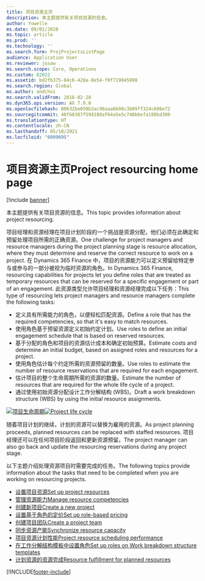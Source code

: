 ```yaml
---
title: 项目资源主页
description: 本主题提供有关项目资源的信息。
author: Yowelle
ms.date: 09/01/2020
ms.topic: article
ms.prod: ''
ms.technology: ''
ms.search.form: ProjProjectsListPage
audience: Application User
ms.reviewer: josaw
ms.search.scope: Core, Operations
ms.custom: 82022
ms.assetid: bd2fb375-84c6-428a-8e54-f0f719045898
ms.search.region: Global
ms.author: andchoi
ms.search.validFrom: 2016-02-28
ms.dyn365.ops.version: AX 7.0.0
ms.openlocfilehash: 00632be050b2ac98aaa6b98c3b09ff324c606e72
ms.sourcegitcommit: 40f68387f594180af64a5e5c748b6efa188bd300
ms.translationtype: HT
ms.contentlocale: zh-CN
ms.lasthandoff: 05/10/2021
ms.locfileid: "6009695"
---
```

# <a name="project-resourcing-home-page"></a><span data-ttu-id="517f8-103">项目资源主页</span><span class="sxs-lookup"><span data-stu-id="517f8-103">Project resourcing home page</span></span>

[!include [banner](../includes/banner.md)]

<span data-ttu-id="517f8-104">本主题提供有关项目资源的信息。</span><span class="sxs-lookup"><span data-stu-id="517f8-104">This topic provides information about project resourcing.</span></span>

<span data-ttu-id="517f8-105">项目经理和资源经理在项目计划阶段的一个挑战是资源分配，他们必须在此确定和预留处理项目所需的正确资源。</span><span class="sxs-lookup"><span data-stu-id="517f8-105">One challenge for project managers and resource managers during the project planning stage is resource allocation, where they must determine and reserve the correct resource to work on a project.</span></span> <span data-ttu-id="517f8-106">在 Dynamics 365 Finance 中，项目的资源能力可以定义预留给特定参与或参与的一部分被视为临时资源的角色。</span><span class="sxs-lookup"><span data-stu-id="517f8-106">In Dynamics 365 Finance, resourcing capabilities for projects let you define roles that are treated as temporary resources that can be reserved for a specific engagement or part of an engagement.</span></span> <span data-ttu-id="517f8-107">此资源类型允许项目经理和资源经理完成以下任务：</span><span class="sxs-lookup"><span data-stu-id="517f8-107">This type of resourcing lets project managers and resource managers complete the following tasks:</span></span>

- <span data-ttu-id="517f8-108">定义具有所需能力的角色，以便轻松匹配资源。</span><span class="sxs-lookup"><span data-stu-id="517f8-108">Define a role that has the required competencies, so that it's easy to match resources.</span></span>
- <span data-ttu-id="517f8-109">使用角色基于预留资源定义初始约定计划。</span><span class="sxs-lookup"><span data-stu-id="517f8-109">Use roles to define an initial engagement schedule that is based on reserved resources.</span></span>
- <span data-ttu-id="517f8-110">基于分配的角色和项目的资源估计成本和确定初始预算。</span><span class="sxs-lookup"><span data-stu-id="517f8-110">Estimate costs and determine an initial budget, based on assigned roles and resources for a project.</span></span>
- <span data-ttu-id="517f8-111">使用角色估计每个约定所需的资源预留的数量。</span><span class="sxs-lookup"><span data-stu-id="517f8-111">Use roles to estimate the number of resource reservations that are required for each engagement.</span></span>
- <span data-ttu-id="517f8-112">估计项目的整个生命周期所需的资源的数量。</span><span class="sxs-lookup"><span data-stu-id="517f8-112">Estimate the number of resources that are required for the whole life cycle of a project.</span></span>
- <span data-ttu-id="517f8-113">通过使用初始资源分配设计工作分解结构 (WBS)。</span><span class="sxs-lookup"><span data-stu-id="517f8-113">Draft a work breakdown structure (WBS) by using the initial resource assignments.</span></span>

<span data-ttu-id="517f8-114">[![项目生命周期](./media/projectresourcing02-1024x812.jpg)](./media/projectresourcing02.jpg)</span><span class="sxs-lookup"><span data-stu-id="517f8-114">[![Project life cycle](./media/projectresourcing02-1024x812.jpg)](./media/projectresourcing02.jpg)</span></span>

<span data-ttu-id="517f8-115">随着项目计划的继续，计划的资源可以替换为雇用的资源。</span><span class="sxs-lookup"><span data-stu-id="517f8-115">As project planning proceeds, planned resources can be replaced with staffed resources.</span></span> <span data-ttu-id="517f8-116">项目经理还可以在任何项目阶段返回和更新资源预留。</span><span class="sxs-lookup"><span data-stu-id="517f8-116">The project manager can also go back and update the resourcing reservations during any project stage.</span></span>

<span data-ttu-id="517f8-117">以下主题介绍处理资源项目时需要完成的任务。</span><span class="sxs-lookup"><span data-stu-id="517f8-117">The following topics provide information about the tasks that need to be completed when you are working on resourcing projects.</span></span>

- [<span data-ttu-id="517f8-118">设置项目资源</span><span class="sxs-lookup"><span data-stu-id="517f8-118">Set up project resources</span></span>](set-up-project-resources.md)
- [<span data-ttu-id="517f8-119">管理资源能力</span><span class="sxs-lookup"><span data-stu-id="517f8-119">Manage resource competencies</span></span>](manage-resource-competencies.md)
- [<span data-ttu-id="517f8-120">创建新项目</span><span class="sxs-lookup"><span data-stu-id="517f8-120">Create a new project</span></span>](create-new-project.md)
- [<span data-ttu-id="517f8-121">设置基于角色的定价</span><span class="sxs-lookup"><span data-stu-id="517f8-121">Set up role-based pricing</span></span>](set-up-role-based-pricing.md)
- [<span data-ttu-id="517f8-122">创建项目团队</span><span class="sxs-lookup"><span data-stu-id="517f8-122">Create a project team</span></span>](create-project-team.md)
- [<span data-ttu-id="517f8-123">同步资源产能</span><span class="sxs-lookup"><span data-stu-id="517f8-123">Synchronize resource capacity</span></span>](synchronize-resource-capacity.md)
- [<span data-ttu-id="517f8-124">项目资源计划性能</span><span class="sxs-lookup"><span data-stu-id="517f8-124">Project resource scheduling performance</span></span>](project-scheduling-performance.md)
- [<span data-ttu-id="517f8-125">在工作分解结构模板中设置角色</span><span class="sxs-lookup"><span data-stu-id="517f8-125">Set up roles on Work breakdown structure templates</span></span>](set-up-roles-wbs-template.md)
- [<span data-ttu-id="517f8-126">计划资源的资源完成</span><span class="sxs-lookup"><span data-stu-id="517f8-126">Resource fulfillment for planned resources</span></span>](resource-fulfillment-planned-resources.md)


[!INCLUDE[footer-include](../includes/footer-banner.md)]